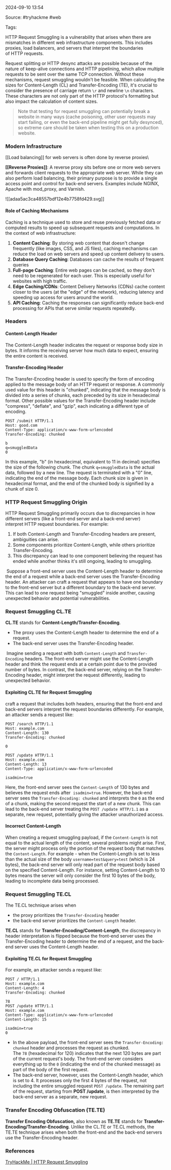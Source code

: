 
2024-09-10 13:54

Source: #tryhackme #web 

Tags: 

HTTP Request Smuggling is a vulnerability that arises when there are mismatches in different web infrastructure components. This includes proxies, load balancers, and servers that interpret the boundaries of HTTP requests.

Request splitting or HTTP desync attacks are possible because of the nature of keep-alive connections and HTTP pipelining, which allow multiple requests to be sent over the same TCP connection. Without these mechanisms, request smuggling wouldn't be feasible. When calculating the sizes for Content-Length (CL) and Transfer-Encoding (TE), it's crucial to consider the presence of carriage return `\r` and newline `\n` characters. These characters are not only part of the HTTP protocol's formatting but also impact the calculation of content sizes.

> Note that testing for request smuggling can potentially break a website in many ways (cache poisoning, other user requests may start failing, or even the back-end pipeline might get fully desynced), so extreme care should be taken when testing this on a production website.

### Modern Infrastructure

[[Load balancing]] for web servers is often done by reverse proxies\

**[[Reverse Proxies]]**: A reverse proxy sits before one or more web servers and forwards client requests to the appropriate web server. While they can also perform load balancing, their primary purpose is to provide a single access point and control for back-end servers. Examples include NGINX, Apache with mod_proxy, and Varnish.

![[adaa5ac3ca48557bdf12e4b7758fd429.svg]]
#### Role of Caching Mechanisms

Caching is a technique used to store and reuse previously fetched data or computed results to speed up subsequent requests and computations. In the context of web infrastructure:

1. **Content Caching**: By storing web content that doesn't change frequently (like images, CSS, and JS files), caching mechanisms can reduce the load on web servers and speed up content delivery to users.
2. **Database Query Caching**: Databases can cache the results of frequent queries
3. **Full-page Caching**: Entire web pages can be cached, so they don't need to be regenerated for each user. This is especially useful for websites with high traffic.
4. **Edge Caching/CDNs**: Content Delivery Networks (CDNs) cache content closer to the users (at the "edge" of the network), reducing latency and speeding up access for users around the world.
5. **API Caching**: Caching the responses can significantly reduce back-end processing for APIs that serve similar requests repeatedly.

### Headers
#### Content-Length Header

The Content-Length header indicates the request or response body size in bytes. It informs the receiving server how much data to expect, ensuring the entire content is received.
#### Transfer-Encoding Header

The Transfer-Encoding header is used to specify the form of encoding applied to the message body of an HTTP request or response. A commonly used value for this header is "chunked", indicating that the message body is divided into a series of chunks, each preceded by its size in hexadecimal format. Other possible values for the Transfer-Encoding header include "compress", "deflate", and "gzip", each indicating a different type of encoding.

```shell-session
POST /submit HTTP/1.1
Host: good.com
Content-Type: application/x-www-form-urlencoded 
Transfer-Encoding: chunked

b
q=smuggledData 
0
```
In this example, "b" (in hexadecimal, equivalent to 11 in decimal) specifies the size of the following chunk. The chunk `q=smuggledData` is the actual data, followed by a new line. The request is terminated with a "0" line, indicating the end of the message body. Each chunk size is given in hexadecimal format, and the end of the chunked body is signified by a chunk of size 0.
### HTTP Request Smuggling Origin

HTTP Request Smuggling primarily occurs due to discrepancies in how different servers (like a front-end server and a back-end server) interpret HTTP request boundaries. For example:

1. If both Content-Length and Transfer-Encoding headers are present, ambiguities can arise.
2. Some components prioritize Content-Length, while others prioritize Transfer-Encoding.
3. This discrepancy can lead to one component believing the request has ended while another thinks it's still ongoing, leading to smuggling.

 Suppose a front-end server uses the Content-Length header to determine the end of a request while a back-end server uses the Transfer-Encoding header. An attacker can craft a request that appears to have one boundary to the front-end server but a different boundary to the back-end server. This can lead to one request being "smuggled" inside another, causing unexpected behavior and potential vulnerabilities.
### Request Smuggling CL.TE

**CL.TE** stands for **Content-Length/Transfer-Encoding**. 
- The proxy uses the Content-Length header to determine the end of a request.
- The back-end server uses the Transfer-Encoding header.

 Imagine sending a request with both `Content-Length` and `Transfer-Encoding` headers. The front-end server might use the Content-Length header and think the request ends at a certain point due to the provided number of bytes. In contrast, the back-end server, relying on the Transfer-Encoding header, might interpret the request differently, leading to unexpected behavior.
#### Exploiting CL.TE for Request Smuggling

craft a request that includes both headers, ensuring that the front-end and back-end servers interpret the request boundaries differently. For example, an attacker sends a request like:
```shell-session
POST /search HTTP/1.1
Host: example.com
Content-Length: 130
Transfer-Encoding: chunked

0

POST /update HTTP/1.1
Host: example.com
Content-Length: 13
Content-Type: application/x-www-form-urlencoded

isadmin=true
```
Here, the front-end server sees the `Content-Length` of 130 bytes and believes the request ends after  `isadmin=true`. However, the back-end server sees the `Transfer-Encoding: chunked` and interprets the `0` as the end of a chunk, making the second request the start of a new chunk. This can lead to the back-end server treating the `POST /update HTTP/1.1` as a separate, new request, potentially giving the attacker unauthorized access.
#### Incorrect Content-Length

When creating a request smuggling payload, if the `Content-Length` is not equal to the actual length of the content, several problems might arise. First, the server might process only the portion of the request body that matches the `Content-Length`. For example - when the Content-Length is set to less than the actual size of the body `username=test&query=test` (which is 24 bytes), the back-end server will only read part of the request body based on the specified Content-Length. For instance, setting Content-Length to 10 bytes means the server will only consider the first 10 bytes of the body, leading to incomplete data being processed.
### Request Smuggling TE.CL

The TE.CL technique arises when 
- the proxy prioritizes the `Transfer-Encoding` header 
- the back-end server prioritizes the `Content-Length` header.

**TE.CL** stands for **Transfer-Encoding/Content-Length**, the discrepancy in header interpretation is flipped because the front-end server uses the Transfer-Encoding header to determine the end of a request, and the back-end server uses the Content-Length header.
#### Exploiting TE.CL for Request Smuggling

For example, an attacker sends a request like:
```shell-session
POST / HTTP/1.1
Host: example.com
Content-Length: 4
Transfer-Encoding: chunked

78
POST /update HTTP/1.1
Host: example.com
Content-Type: application/x-www-form-urlencoded
Content-Length: 15

isadmin=true
0
```
- In the above payload, the front-end server sees the `Transfer-Encoding: chunked` header and processes the request as chunked. The `78` (hexadecimal for 120) indicates that the next 120 bytes are part of the current request's body. The front-end server considers everything up to the `0` (indicating the end of the chunked message) as part of the body of the first request.
- The back-end server, however, uses the Content-Length header, which is set to 4. It processes only the first 4 bytes of the request, not including the entire smuggled request `POST /update`. The remaining part of the request, starting from **POST /update**, is then interpreted by the back-end server as a separate, new request.
### Transfer Encoding Obfuscation (TE.TE)

**Transfer Encoding Obfuscation,** also known as **TE.TE** stands for **Transfer-Encoding/Transfer-Encoding**. Unlike the CL.TE or TE.CL methods, the TE.TE technique arises when both the front-end and the back-end servers use the Transfer-Encoding header. 





### References
[TryHackMe | HTTP Request Smuggling](https://tryhackme.com/r/room/httprequestsmuggling)
